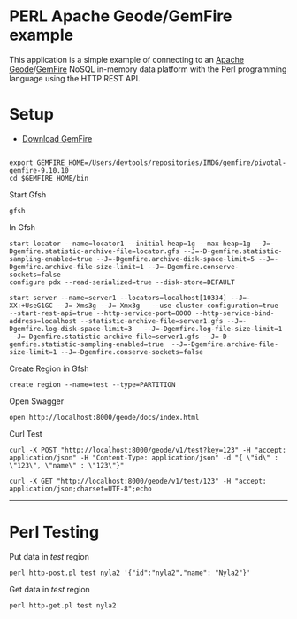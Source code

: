 # PERL Apache Geode/GemFire example

This application is a simple example of connecting to
an [Apache Geode](https://geode.apache.org/)/[GemFire](https://tanzu.vmware.com/gemfire)
NoSQL in-memory data platform with the Perl
programming language using the HTTP REST API.

# Setup

- [Download GemFire](https://network.pivotal.io/products/pivotal-gemfire)


```shell

export GEMFIRE_HOME=/Users/devtools/repositories/IMDG/gemfire/pivotal-gemfire-9.10.10
cd $GEMFIRE_HOME/bin
```


Start Gfsh

```shell
gfsh
```

In Gfsh

```shell
start locator --name=locator1 --initial-heap=1g --max-heap=1g --J=-Dgemfire.statistic-archive-file=locator.gfs --J=-D-gemfire.statistic-sampling-enabled=true --J=-Dgemfire.archive-disk-space-limit=5 --J=-Dgemfire.archive-file-size-limit=1 --J=-Dgemfire.conserve-sockets=false
configure pdx --read-serialized=true --disk-store=DEFAULT

start server --name=server1 --locators=localhost[10334] --J=-XX:+UseG1GC --J=-Xms3g --J=-Xmx3g   --use-cluster-configuration=true  --start-rest-api=true --http-service-port=8000 --http-service-bind-address=localhost --statistic-archive-file=server1.gfs --J=-Dgemfire.log-disk-space-limit=3   --J=-Dgemfire.log-file-size-limit=1 --J=-Dgemfire.statistic-archive-file=server1.gfs --J=-D-gemfire.statistic-sampling-enabled=true  --J=-Dgemfire.archive-file-size-limit=1 --J=-Dgemfire.conserve-sockets=false

```


Create Region in Gfsh

```shell
create region --name=test --type=PARTITION
```

Open Swagger

```shell
open http://localhost:8000/geode/docs/index.html
```


Curl Test

```shell
curl -X POST "http://localhost:8000/geode/v1/test?key=123" -H "accept: application/json" -H "Content-Type: application/json" -d "{ \"id\" : \"123\", \"name\" : \"123\"}"
```

```shell
curl -X GET "http://localhost:8000/geode/v1/test/123" -H "accept: application/json;charset=UTF-8";echo
```


--------------------

# Perl Testing

Put data in *test* region

```shell
perl http-post.pl test nyla2 '{"id":"nyla2","name": "Nyla2"}'
```

Get data in *test* region

```shell
perl http-get.pl test nyla2
```

